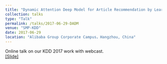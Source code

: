 ```yaml
---
title: "Dynamic Attention Deep Model for Article Recommendation by Learning Human Editors’ Demonstration"
collection: talks
type: "Talk"
permalink: /talks/2017-06-29-DADM
venue: "SMP-KDD"
date: 2017-06-29
location: "Alibaba Group Corporate Campus，Hangzhou, China"
---
```


Online talk on our KDD 2017 work with webcast.<br>
[[Slide]](http://xjwangsjtu.github.io/files/2017-06-29-DADM.pdf)